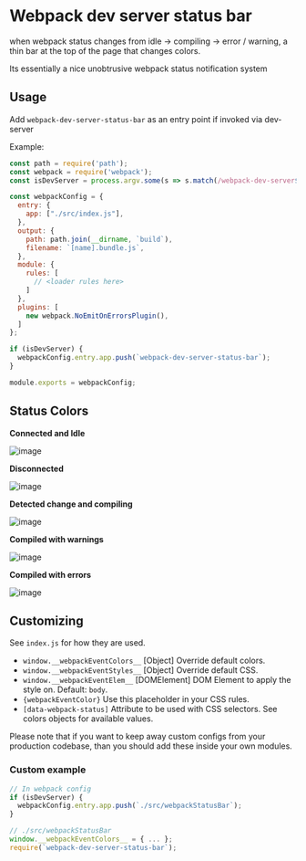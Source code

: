 # Webpack dev server status bar

when webpack status changes from idle -> compiling -> error / warning,
a thin bar at the top of the page that changes colors.

Its essentially a nice unobtrusive webpack status notification system


## Usage

Add `webpack-dev-server-status-bar` as an entry point if invoked via dev-server

Example:

```js
const path = require('path');
const webpack = require('webpack');
const isDevServer = process.argv.some(s => s.match(/webpack-dev-server$/));

const webpackConfig = {
  entry: {
    app: ["./src/index.js"],
  },
  output: {
    path: path.join(__dirname, `build`),
    filename: `[name].bundle.js`,
  },
  module: {
    rules: [
      // <loader rules here>
    ]
  },
  plugins: [
    new webpack.NoEmitOnErrorsPlugin(),
  ]
};

if (isDevServer) {
  webpackConfig.entry.app.push(`webpack-dev-server-status-bar`);
}

module.exports = webpackConfig;
```

## Status Colors

**Connected and Idle**

![image](https://user-images.githubusercontent.com/1018196/35707733-d6498000-075f-11e8-8840-98ca5d46e825.png)

**Disconnected**

![image](https://user-images.githubusercontent.com/1018196/35707761-e6213a4a-075f-11e8-9231-fe6c4dc0d12d.png)

**Detected change and compiling**

![image](https://user-images.githubusercontent.com/1018196/35707782-f8b8b1c4-075f-11e8-97dd-7f8b561b9d78.png)

**Compiled with warnings**

![image](https://user-images.githubusercontent.com/1018196/35707794-0698e5de-0760-11e8-850b-a466f3d20f4b.png)

**Compiled with errors**

![image](https://user-images.githubusercontent.com/1018196/35707809-14e12926-0760-11e8-9f67-af1eff6048ae.png)

## Customizing

See `index.js` for how they are used.

- `window.__webpackEventColors__` [Object] Override default colors.
- `window.__webpackEventStyles__` [Object] Override default CSS.
- `window.__webpackEventElem__` [DOMElement] DOM Element to apply the style on. Default: `body`.
- `{webpackEventColor}` Use this placeholder in your CSS rules.
- `[data-webpack-status]` Attribute to be used with CSS selectors. See colors objects for available values.

Please note that if you want to keep away custom configs from your production codebase, than you should add
these inside your own modules.

### Custom example

```js
// In webpack config
if (isDevServer) {
  webpackConfig.entry.app.push(`./src/webpackStatusBar`);
}

// ./src/webpackStatusBar
window.__webpackEventColors__ = { ... };
require(`webpack-dev-server-status-bar`);
```
